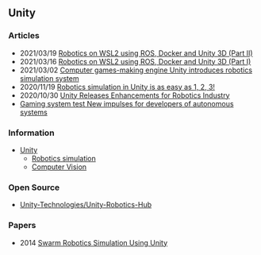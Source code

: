 ## Unity



### Articles
- 2021/03/19 [Robotics on WSL2 using ROS, Docker and Unity 3D (Part II)](https://dev.to/szandara/robotics-on-wsl2-using-ros-docker-and-unity-3d-part-ii-4l45)
- 2021/03/16 [Robotics on WSL2 using ROS, Docker and Unity 3D (Part I)](https://dev.to/szandara/robotics-on-wsl2-using-ros-docker-and-unity-3d-part-i-3752)
- 2021/03/02 [Computer games-making engine Unity introduces robotics simulation system ](https://roboticsandautomationnews.com/2021/03/02/computer-games-making-engine-unity-introduces-robotics-simulation-system/41102/)
- 2020/11/19 [Robotics simulation in Unity is as easy as 1, 2, 3!](https://blogs.unity3d.com/2020/11/19/robotics-simulation-in-unity-is-as-easy-as-1-2-3/)
- 2020/10/30 [Unity Releases Enhancements for Robotics Industry](https://www.businesswire.com/news/home/20210302005160/en/Unity-Releases-Enhancements-for-Robotics-Industry)
- [Gaming system test New impulses for developers of autonomous systems](https://new.siemens.com/global/en/company/stories/research-technologies/digitaltwin/robotics-simulation.html)


### Information
- [Unity](https://unity.com)
    - [Robotics simulation](https://unity.com/solutions/automotive-transportation-manufacturing/robotics)
    - [Computer Vision](https://unity.com/computer-vision)



### Open Source
- [Unity-Technologies/Unity-Robotics-Hub](https://github.com/Unity-Technologies/Unity-Robotics-Hub)


### Papers
- 2014 [Swarm Robotics Simulation Using Unity](https://www.researchgate.net/publication/269701693_Swarm_Robotics_Simulation_Using_Unity)


